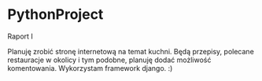 # PythonProject

Raport I

Planuję zrobić stronę internetową na temat kuchni.
Będą przepisy, polecane restauracje w okolicy i tym podobne, planuję dodać możliwość komentowania.
Wykorzystam framework django. :)
